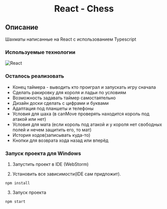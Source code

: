 <h1 align="center">React - Chess</h1>

## Описание
Шахматы написанные на React с использованием Typescript

### Используемые технологии
![React](https://img.shields.io/badge/-React-black?style=flat-square&logo=react)

### Осталось реализовать
+ Конец таймера - выводить кто проиграл и запускать игру сначала
+ Сделать ракировку для короля и ладьи по условиям
+ Возможность задавать таймер самостаятельно
+ Дизайн доски сделать с цифрами и буквами
+ Адаптация под планшеты и телефоны
+ Условия для шаха (в canMove проверять находится король под атакой или нет)
+ Условия для мата (если король под атакой и у короля нет свободных полей и нечем защитить его, то мат)
+ История ходов(записывать куда-то)
+ Кнопки для возврата хода назад или вперёд

### Запуск проекта для Windows

1. Запустить проект в IDE (WebStorm)

2. Установить все зависимости(IDE сам придложит).
```
npm install
```
3. Запуск проекта
```
npm start
```
